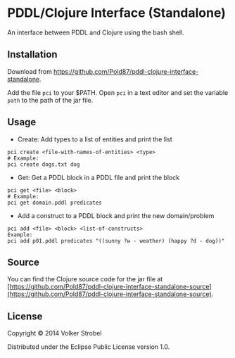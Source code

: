 # PDDL/Clojure Interface (Standalone)

An interface between PDDL and Clojure using the bash shell. 

## Installation

Download from https://github.com/Pold87/pddl-clojure-interface-standalone.

Add the file `pci` to your $PATH.
Open `pci` in a text editor and set the variable `path` to the path of the jar file. 

## Usage

- Create: Add types to a list of entities and print the list
```
pci create <file-with-names-of-entities> <type>
# Example:
pci create dogs.txt dog 
```

- Get: Get a PDDL block in a PDDL file and print the block
```
pci get <file> <block>
# Example: 
pci get domain.pddl predicates
```

- Add a construct to a PDDL block and print the new domain/problem
```
pci add <file> <block> <list-of-constructs>
Example: 
pci add p01.pddl predicates "((sunny ?w - weather) (happy ?d - dog))"
```

## Source 

You can find the Clojure source code for the jar file at [https://github.com/Pold87/pddl-clojure-interface-standalone-source](https://github.com/Pold87/pddl-clojure-interface-standalone-source).

## License

Copyright © 2014 Volker Strobel

Distributed under the Eclipse Public License version 1.0.
